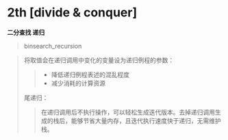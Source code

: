 # 2th [divide & conquer]

**二分查找 递归**

> binsearch_recursion

> 将取值会在递归调用中变化的变量设为递归例程的参数：
>
> > * 降低递归例程表述的混乱程度
> > * 减少消耗的计算资源
>
> 尾递归：
>
> >在递归调用后不执行操作，可以轻松生成迭代版本。去掉递归调用生成的栈后，能够节省大量内存，且迭代执行速度快于递归，无需维护栈。